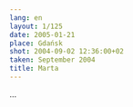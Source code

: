 ```yaml
---
lang: en
layout: 1/125
date: 2005-01-21
place: Gdańsk
shot: 2004-09-02 12:36:00+02
taken: September 2004
title: Marta
---
```


…
